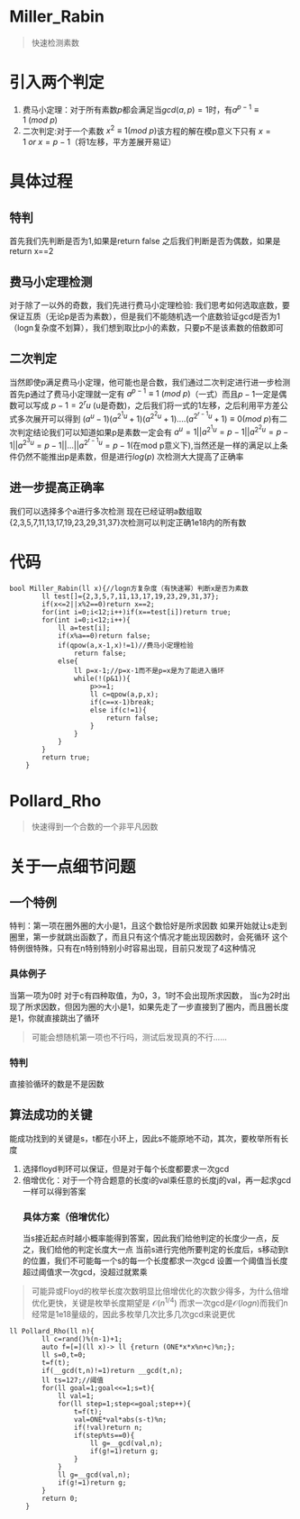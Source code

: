 # Miller_Rabin
> 快速检测素数
# 引入两个判定
1. 费马小定理：对于所有素数$p$都会满足当$gcd(a,p)=1$时，有$a^{p-1}\equiv1\ (mod \ p)$
2. 二次判定:对于一个素数 $x^2\equiv1(mod \ p)$该方程的解在模p意义下只有 $x=1 \ or \ x=p-1$（将1左移，平方差展开易证）
# 具体过程
## 特判
首先我们先判断是否为1,如果是return false
之后我们判断是否为偶数，如果是return x==2
## 费马小定理检测
对于除了一以外的奇数，我们先进行费马小定理检验:
我们思考如何选取底数，要保证互质（无论p是否为素数），但是我们不能随机选一个底数验证gcd是否为1（logn复杂度不划算），我们想到取比p小的素数，只要p不是该素数的倍数即可
## 二次判定
当然即使p满足费马小定理，他可能也是合数，我们通过二次判定进行进一步检测
首先p通过了费马小定理就一定有 $a^{p-1}\equiv1\ (mod \ p)$（一式）而且$p-1$一定是偶数可以写成 $p-1=2^ru$ (u是奇数)，之后我们将一式的1左移，之后利用平方差公式多次展开可以得到 $(a^u-1)(a^{2^1u}+1)(a^{2^2u}+1)....(a^{2^{r-1}u}+1)\equiv0(mod \ p)$有二次判定结论我们可以知道如果p是素数一定会有 $a^{u}=1||a^{2^1u}=p-1||a^{2^2u}=p-1||a^{2^3u}=p-1||...||a^{2^{r-1}u}=p-1$(在mod p意义下),当然还是一样的满足以上条件仍然不能推出p是素数，但是进行$log(p)$ 次检测大大提高了正确率
## 进一步提高正确率
我们可以选择多个a进行多次检测
现在已经证明a数组取{2,3,5,7,11,13,17,19,23,29,31,37}次检测可以判定正确1e18内的所有数
# 代码
```
bool Miller_Rabin(ll x){//logn方复杂度（有快速幂）判断x是否为素数
        ll test[]={2,3,5,7,11,13,17,19,23,29,31,37};
        if(x<=2||x%2==0)return x==2;
        for(int i=0;i<12;i++)if(x==test[i])return true;
        for(int i=0;i<12;i++){
            ll a=test[i];
            if(x%a==0)return false;
            if(qpow(a,x-1,x)!=1)//费马小定理检验
                return false;
            else{
                ll p=x-1;//p=x-1而不是p=x是为了能进入循环
                while(!(p&1)){
                    p>>=1;
                    ll c=qpow(a,p,x);
                    if(c==x-1)break;
                    else if(c!=1){
                        return false;
                    }
                }
            }
        }
        return true;
    }
```
# Pollard_Rho
>快速得到一个合数的一个非平凡因数
# 关于一点细节问题
## 一个特例
特判：第一项在圈外圈的大小是1，且这个数恰好是所求因数
如果开始就让s走到圈里，第一步就跳出函数了，而且只有这个情况才能出现因数时，会死循环
这个特例很特殊，只有在n特别特别小时容易出现，目前只发现了4这种情况
### 具体例子
当第一项为0时
对于c有四种取值，为0，3，1时不会出现所求因数，
当c为2时出现了所求因数，但因为圈的大小是1，如果先走了一步直接到了圈内，而且圈长度是1，你就直接跳出了循环
>可能会想随机第一项也不行吗，测试后发现真的不行......
### 特判
直接验循环的数是不是因数
## 算法成功的关键
能成功找到的关键是s，t都在小环上，因此s不能原地不动，其次，要枚举所有长度
1. 选择floyd判环可以保证，但是对于每个长度都要求一次gcd
2. 倍增优化：对于一个符合题意的长度i的val乘任意的长度j的val，再一起求gcd一样可以得到答案
   ### 具体方案（倍增优化）
    当s接近起点时越小概率能得到答案，因此我们给他判定的长度少一点，反之，我们给他的判定长度大一点
    当前s进行完他所要判定的长度后，s移动到t的位置，我们不可能每一个s的每一个长度都求一次gcd
    设置一个阈值当长度超过阈值求一次gcd，没超过就累乘
> 可能异或Floyd的枚举长度次数明显比倍增优化的次数少得多，为什么倍增优化更快，关键是枚举长度期望是 $\mathcal{O}(n^{1/4})$
而求一次gcd是$\mathcal{O}(logn)$而我们n经常是1e18量级的，因此多枚举几次比多几次gcd来说更优

```
ll Pollard_Rho(ll n){
        ll c=rand()%(n-1)+1;
        auto f=[=](ll x)-> ll {return (ONE*x*x%n+c)%n;};
        ll s=0,t=0;
        t=f(t);
        if(__gcd(t,n)!=1)return __gcd(t,n);
        ll ts=127;//阈值
        for(ll goal=1;goal<<=1;s=t){
            ll val=1;
            for(ll step=1;step<=goal;step++){
                t=f(t);
                val=ONE*val*abs(s-t)%n;
                if(!val)return n;
                if(step%ts==0){
                    ll g=__gcd(val,n);
                    if(g!=1)return g;
                }
            }
            ll g=__gcd(val,n);
            if(g!=1)return g;
        }
        return 0;
    }
```